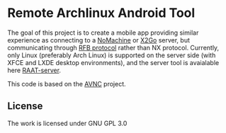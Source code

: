 # Remote Archlinux Android Tool

The goal of this project is to create a mobile app providing similar experience as connecting to a [NoMachine](https://www.nomachine.com/) or [X2Go](https://wiki.x2go.org/doku.php) server, but communicating through [RFB protocol](https://www.rfc-editor.org/rfc/rfc6143.html) rather than NX protocol. Currently, only Linux (preferably Arch Linux) is supported on the server side (with XFCE and LXDE desktop environments), and the server tool is avaialable here [RAAT-server](https://github.com/Student-Team-Projects/RAAT-Server).

This code is based on the [AVNC](https://github.com/gujjwal00/avnc) project.

## License
The work is licensed under GNU GPL 3.0
